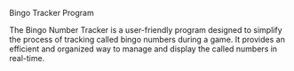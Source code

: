 Bingo Tracker Program

The Bingo Number Tracker is a user-friendly program designed to simplify the process of tracking called bingo numbers during a game. It provides an efficient and organized way to manage and display the called numbers in real-time.
